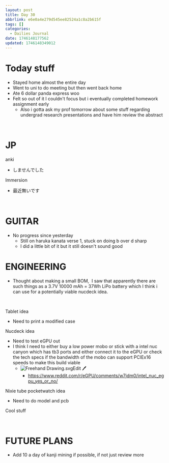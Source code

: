 ```yaml
---
layout: post
title: Day 30
abbrlink: e6e0a4e279d545ee82524a1c8a2b615f
tags: []
categories:
  - Dailies Journal
date: 1746148177562
updated: 1746148349012
---
```


# Today stuff

- Stayed home almost the entire day
- Went to uni to do meeting but then went back home
- Ate 6 dollar panda express woo
- Felt so out of it I couldn't focus but i eventually completed homework assignment early
  - Also i gotta ask my prof tomorrow about some stuff regarding undergrad research presentations and have him review the abstract

 

# JP

anki

- しませんでした

Immersion

- 最近無いです

 

# GUITAR

- No progress since yesterday
  - Still on haruka kanata verse 1, stuck on doing b over d sharp
  - I did a little bit of it but it still doesn't sound good

# ENGINEERING

- Thought about making a small BOM,  I saw that apparently there are such things as a 3.7V 10000 mAh = 37Wh LiPo battery which I think i can use for a potentially viable nucdeck idea.

 

Tablet idea

- Need to print a modified case

Nucdeck idea

- Need to test eGPU out
- I think I need to either buy a low power mobo or stick with a intel nuc canyon which has tb3 ports and either connect it to the eGPU or check the tech specs if the bandwidth of the mobo can support PCIEx16 speeds to make this build viable
  - ![Freehand Drawing.svg](/resources/44dfb27483ec4713b5c872f15914906f.svg)Edit 🖊️
    - <https://www.reddit.com/r/eGPU/comments/w7jdm0/intel_nuc_egpu_yes_or_no/>

Nixie tube pocketwatch idea

- Need to do model and pcb

Cool stuff

 

# FUTURE PLANS

- Add 10 a day of kanji mining if possible, if not just review more
